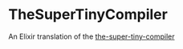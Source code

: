 # TheSuperTinyCompiler

An Elixir translation of the [the-super-tiny-compiler](https://github.com/thejameskyle/the-super-tiny-compiler)